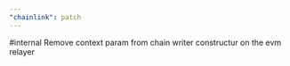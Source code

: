 ```yaml
---
"chainlink": patch
---
```


#internal Remove context param from chain writer constructur on the evm relayer
